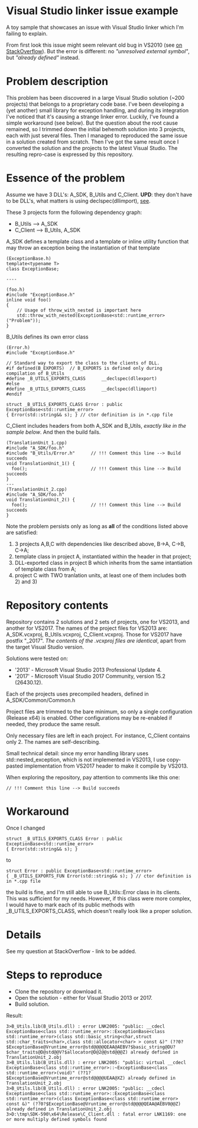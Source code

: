 # Visual Studio linker issue example
A toy sample that showcases an issue with Visual Studio linker which I'm failing to explain.

From first look this issue might seem relevant old bug in VS2010 (see [on StackOverflow](https://stackoverflow.com/questions/17987171/inherit-from-stdstring-without-npos-problems-in-dlls)).
But the error is different: no _"unresolved external symbol"_, but _"already defined"_ instead.

# Problem description

This problem has been discovered in a large Visual Studio solution (~200 projects) that belongs to a proprietary code base.
I've been developing a (yet another) small library for exception handling, and during its integration I've noticed that it's causing a strange linker error. Luckily, I've found a simple workaround (see below). But the question about the root cause remained, so I trimmed down the initial behemoth solution into 3 projects, each with just several files. Then I managed to reproduced the same issue in a solution created from scratch. Then I've got the same result once I converted the solution and the projects to the latest Visual Studio.
The resulting repro-case is expressed by this repository.

# Essence of the problem

Assume we have 3 DLL's: A_SDK, B_Utils and C_Client. 
**UPD**: they don't have to be DLL's, what matters is using declspec(dllimport), [see](https://github.com/4sily/VisualStudioLinkerIssue/issues/4).

These 3 projects form the following dependency graph:

* B_Utils --> A_SDK
* C_Client --> B_Utils, A_SDK

A_SDK defines a template class and a template or inline utility function that may throw an exception being the instantiation of that template

```
(ExceptionBase.h)
template<typename T>
class ExceptionBase;

----

(foo.h)
#include "ExceptionBase.h"
inline void foo()
{
    // Usage of throw_with_nested is important here
    std::throw_with_nested(ExceptionBase<std::runtime_error>("Problem"));
}

```

B_Utils defines its own error class

```
(Error.h)
#include "ExceptionBase.h"

// Standard way to export the class to the clients of DLL.
#if defined(B_EXPORTS)  // B_EXPORTS is defined only during compilation of B_Utils
#define _B_UTILS_EXPORTS_CLASS      __declspec(dllexport)
#else
#define _B_UTILS_EXPORTS_CLASS      __declspec(dllimport)
#endif

struct _B_UTILS_EXPORTS_CLASS Error : public ExceptionBase<std::runtime_error>
{ Error(std::string&& s); } // ctor definition is in *.cpp file
```

C_Client includes headers from both A_SDK and B_Utils, *exactly like in the sample below*.
And then the build fails.

```
(TranslationUnit_1.cpp)
#include "A_SDK/foo.h"
#include "B_Utils/Error.h"      // !!! Comment this line --> Build succeeds
void TranslationUnit_1() { 
  foo();                        // !!! Comment this line --> Build succeeds
}
---
(TranslationUnit_2.cpp)
#include "A_SDK/foo.h"
void TranslationUnit_2() {
  foo();                        // !!! Comment this line --> Build succeeds
}
```

Note the problem persists only as long as **all** of the conditions listed above are satisfied:

1) 3 projects A,B,C with dependencies like described above, B->A, C->B, C->A;
2) template class in project A, instantiated within the header in that project;
3) DLL-exported class in project B which inherits from the same intantiation of template class from A;
4) project C with TWO tranlation units, at least one of them includes both 2) and 3)

# Repository contents

Repository contains 2 solutions and 2 sets of projects, one for VS2013, and another for VS2017.
The names of the project files for VS2013 are: A_SDK.vcxproj, B_Utils.vcxproj, C_Client.vcxproj.
Those for VS2017 have postfix "_2017". *The contents of the .vcxproj files are identical*, apart from the target Visual Studio version.

Solutions were tested on:
* '2013' - Microsoft Visual Studio 2013 Professional Update 4.
* '2017' - Microsoft Visual Studio 2017 Community, version 15.2 (26430.12).

Each of the projects uses precompiled headers, defined in A_SDK/Common/Common.h

Project files are trimmed to the bare minimum, so only a single configuration (Release x64) is enabled.
Other configurations may be re-enabled if needed, they produce the same result.

Only necessary files are left in each project. For instance, C_Client contains only 2.
The names are self-describing.

Small technical detail: since my error handling library uses std::nested_exception, which is not implemented in VS2013, I use copy-pasted implementation from VS2017 <exception> header to make it compile by VS2013.

When exploring the repository, pay attention to comments like this one:
```
// !!! Comment this line --> Build succeeds
```

# Workaround

Once I changed
```
struct _B_UTILS_EXPORTS_CLASS Error : public ExceptionBase<std::runtime_error>
{ Error(std::string&& s); } 
```
to
```
struct Error : public ExceptionBase<std::runtime_error>
{ _B_UTILS_EXPORTS_FUN Error(std::string&& s); } // ctor definition is in *.cpp file
```
the build is fine, and I'm still able to use B_Utils::Error class in its clients.
This was sufficient for my needs.
However, if this class were more complex, I would have to mark each of its public methods with _B_UTILS_EXPORTS_CLASS, which doesn't really look like a proper solution.

# Details

See my question at StackOverflow - link to be added.

# Steps to reproduce

* Clone the repository or download it.
* Open the solution - either for Visual Studio 2013 or 2017.
* Build solution.

Result:
```
3>B_Utils.lib(B_Utils.dll) : error LNK2005: "public: __cdecl ExceptionBase<class std::runtime_error>::ExceptionBase<class std::runtime_error>(class std::basic_string<char,struct std::char_traits<char>,class std::allocator<char> > const &)" (??0?$ExceptionBase@Vruntime_error@std@@@@QEAA@AEBV?$basic_string@DU?$char_traits@D@std@@V?$allocator@D@2@@std@@@Z) already defined in TranslationUnit_2.obj
3>B_Utils.lib(B_Utils.dll) : error LNK2005: "public: virtual __cdecl ExceptionBase<class std::runtime_error>::~ExceptionBase<class std::runtime_error>(void)" (??1?$ExceptionBase@Vruntime_error@std@@@@UEAA@XZ) already defined in TranslationUnit_2.obj
3>B_Utils.lib(B_Utils.dll) : error LNK2005: "public: __cdecl ExceptionBase<class std::runtime_error>::ExceptionBase<class std::runtime_error>(class ExceptionBase<class std::runtime_error> const &)" (??0?$ExceptionBase@Vruntime_error@std@@@@QEAA@AEBV0@@Z) already defined in TranslationUnit_2.obj
3>D:\tmp\SDK-590\x64\Release\C_Client.dll : fatal error LNK1169: one or more multiply defined symbols found
```